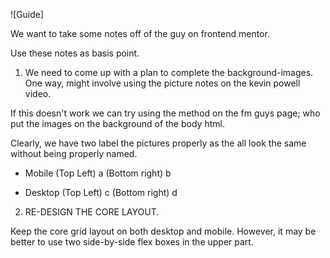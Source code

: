 



![Guide]

We want to take some notes off of the guy on frontend mentor. 

Use these notes as basis point. 

1. We need to come up with a plan to complete the background-images. 
One way, might involve using the picture notes on the kevin powell 
video. 

If this doesn't work we can try using the method on the fm guys page; 
who put the images on the background of the body html. 

Clearly, we have two label the pictures properly as the all look the same 
without being properly named. 

* Mobile
(Top Left) 
a
(Bottom right)
b

* Desktop
(Top Left) 
c
(Bottom right) 
d






2. RE-DESIGN THE CORE LAYOUT. 

Keep the core grid layout on both desktop and mobile. However, 
it may be better to use two side-by-side flex boxes in the 
upper part. 